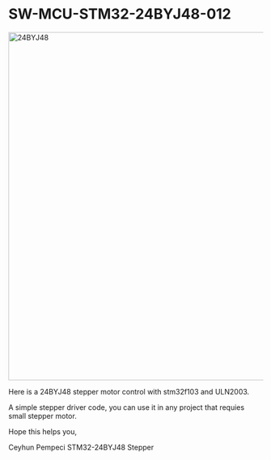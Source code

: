 # SW-MCU-STM32-24BYJ48-012

<img width="689" alt="24BYJ48" src="https://github.com/user-attachments/assets/97473404-b727-4162-8639-ff6708d380be">

Here is a 24BYJ48 stepper motor control with stm32f103 and ULN2003.

A simple stepper driver code, you can use it in any project that requies small stepper motor.

Hope this helps you,

Ceyhun Pempeci
STM32-24BYJ48 Stepper
